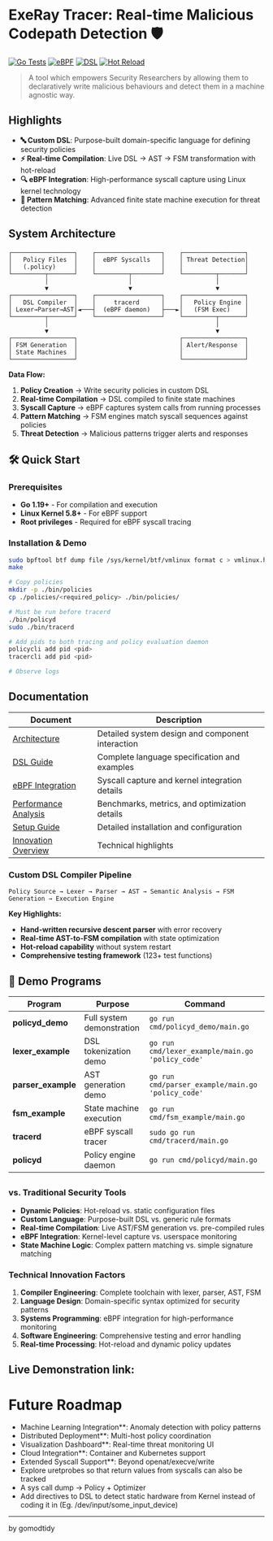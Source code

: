 # ExeRay Tracer: Real-time Malicious Codepath Detection 🛡️

[![Go Tests](https://img.shields.io/badge/tests-123%2B%20passing-brightgreen)](#testing)
[![eBPF](https://img.shields.io/badge/eBPF-enabled-blue)](#ebpf-integration)
[![DSL](https://img.shields.io/badge/DSL-custom%20compiler-orange)](#dsl-language)
[![Hot Reload](https://img.shields.io/badge/policies-hot%20reload-red)](#policy-engine)

> A tool which empowers Security Researchers by allowing them to declaratively write malicious behaviours and detect them in a machine agnostic way.

## Highlights

- **🔤 Custom DSL**: Purpose-built domain-specific language for defining security policies
- **⚡ Real-time Compilation**: Live DSL → AST → FSM transformation with hot-reload
- **🔍 eBPF Integration**: High-performance syscall capture using Linux kernel technology
- **🎯 Pattern Matching**: Advanced finite state machine execution for threat detection

## System Architecture

```
┌─────────────────┐    ┌──────────────────┐    ┌─────────────────┐
│   Policy Files  │    │  eBPF Syscalls   │    │ Threat Detection│
│   (.policy)     │    │                  │    │                 │
└─────────┬───────┘    └─────────┬────────┘    └─────────┬───────┘
          │                      │                       │
          ▼                      ▼                       ▼
┌─────────────────┐    ┌──────────────────┐    ┌─────────────────┐
│   DSL Compiler  │    │     tracerd      │    │   Policy Engine │
│ Lexer→Parser→AST│◄───┤  (eBPF daemon)   ├───►│   (FSM Exec)    │
└─────────┬───────┘    └──────────────────┘    └─────────┬───────┘
          │                                              │
          ▼                                              ▼
┌─────────────────┐                            ┌─────────────────┐
│ FSM Generation  │                            │ Alert/Response  │
│ State Machines  │                            │                 │
└─────────────────┘                            └─────────────────┘
```

**Data Flow:**
1. **Policy Creation** → Write security policies in custom DSL
2. **Real-time Compilation** → DSL compiled to finite state machines
3. **Syscall Capture** → eBPF captures system calls from running processes
4. **Pattern Matching** → FSM engines match syscall sequences against policies
5. **Threat Detection** → Malicious patterns trigger alerts and responses



## 🛠️ Quick Start

### Prerequisites
- **Go 1.19+** - For compilation and execution
- **Linux Kernel 5.8+** - For eBPF support  
- **Root privileges** - Required for eBPF syscall tracing

### Installation & Demo

```bash
sudo bpftool btf dump file /sys/kernel/btf/vmlinux format c > vmlinux.h
make

# Copy policies
mkdir -p ./bin/policies
cp ./policies/<required_policy> ./bin/policies/

# Must be run before tracerd
./bin/policyd
sudo ./bin/tracerd

# Add pids to both tracing and policy evaluation daemon
policycli add pid <pid>
tracercli add pid <pid>

# Observe logs
```


## Documentation

| Document | Description |
|----------|-------------|
| [Architecture](docs/ARCHITECTURE.md) | Detailed system design and component interaction |
| [DSL Guide](docs/DSL_GUIDE.md) | Complete language specification and examples |
| [eBPF Integration](docs/EBPF_INTEGRATION.md) | Syscall capture and kernel integration details |
| [Performance Analysis](docs/PERFORMANCE.md) | Benchmarks, metrics, and optimization details |
| [Setup Guide](docs/SETUP.md) | Detailed installation and configuration |
| [Innovation Overview](docs/INNOVATION.md) | Technical highlights |


### Custom DSL Compiler Pipeline
```
Policy Source → Lexer → Parser → AST → Semantic Analysis → FSM Generation → Execution Engine
```

**Key Highlights:**
- **Hand-written recursive descent parser** with error recovery
- **Real-time AST-to-FSM compilation** with state optimization  
- **Hot-reload capability** without system restart
- **Comprehensive testing framework** (123+ test functions)

## 🔧 Demo Programs

| Program | Purpose | Command |
|---------|---------|---------|
| **policyd_demo** | Full system demonstration | `go run cmd/policyd_demo/main.go` |
| **lexer_example** | DSL tokenization demo | `go run cmd/lexer_example/main.go 'policy_code'` |
| **parser_example** | AST generation demo | `go run cmd/parser_example/main.go 'policy_code'` |
| **fsm_example** | State machine execution | `go run cmd/fsm_example/main.go` |
| **tracerd** | eBPF syscall tracer | `sudo go run cmd/tracerd/main.go` |
| **policyd** | Policy engine daemon | `go run cmd/policyd/main.go` |

## 

### vs. Traditional Security Tools
- **Dynamic Policies**: Hot-reload vs. static configuration files
- **Custom Language**: Purpose-built DSL vs. generic rule formats  
- **Real-time Compilation**: Live AST/FSM generation vs. pre-compiled rules
- **eBPF Integration**: Kernel-level capture vs. userspace monitoring
- **State Machine Logic**: Complex pattern matching vs. simple signature matching

### Technical Innovation Factors
1. **Compiler Engineering**: Complete toolchain with lexer, parser, AST, FSM
2. **Language Design**: Domain-specific syntax optimized for security patterns
3. **Systems Programming**: eBPF integration for high-performance monitoring
4. **Software Engineering**: Comprehensive testing and error handling
5. **Real-time Processing**: Hot-reload and dynamic policy updates

## Live Demonstration link:

# Future Roadmap
- Machine Learning Integration**: Anomaly detection with policy patterns
- Distributed Deployment**: Multi-host policy coordination
- Visualization Dashboard**: Real-time threat monitoring UI
- Cloud Integration**: Container and Kubernetes support
- Extended Syscall Support**: Beyond openat/execve/write
- Explore uretprobes so that return values from syscalls can also be tracked
- A sys call dump -> Policy + Optimizer
- Add directives to DSL to detect static hardware from Kernel instead of coding it in (Eg. /dev/input/some_input_device)

---
by gomodtidy
